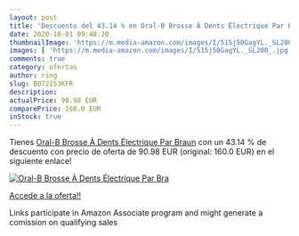 ```yaml
---
layout: post
title: 'Descuento del 43.14 % en Oral-B Brosse À Dents Électrique Par Bra'
date: 2020-10-01 09:48:20
thumbnailImage: 'https://m.media-amazon.com/images/I/515j50GagYL._SL200_.jpg'
images: [ 'https://m.media-amazon.com/images/I/515j50GagYL._SL200_.jpg' ]
comments: true
category: ofertas
author: ring
slug: B072153KFR
description:
actualPrice: 90.98 EUR
comparePrice: 160.0 EUR
inStock: true
---
```


Tienes [Oral-B Brosse À Dents Électrique Par Braun](https://www.amazon.fr/dp/B072153KFR/?tag=tolees0d-21) con un 43.14 % de descuento con precio de oferta de 90.98 EUR (original: 160.0 EUR) en el siguiente enlace!

[![Oral-B Brosse À Dents Électrique Par Bra](https://m.media-amazon.com/images/I/515j50GagYL._SL200_.jpg)](https://www.amazon.fr/dp/B072153KFR/?tag=tolees0d-21)

[Accede a la oferta!!](https://www.amazon.fr/dp/B072153KFR/?tag=tolees0d-21)

Links participate in Amazon Associate program and might generate a comission on qualifying sales



